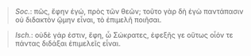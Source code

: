 

>  *Soc.*: πῶς, ἔφην ἐγώ, πρὸς τῶν θεῶν; τοῦτο γὰρ δὴ ἐγὼ παντάπασιν οὐ διδακτὸν ᾤμην εἶναι, τὸ ἐπιμελῆ ποιῆσαι.



>  *Isch.*: οὐδὲ γάρ ἐστιν, ἔφη, ὦ Σώκρατες, ἐφεξῆς γε οὕτως οἷόν τε πάντας διδάξαι ἐπιμελεῖς εἶναι.